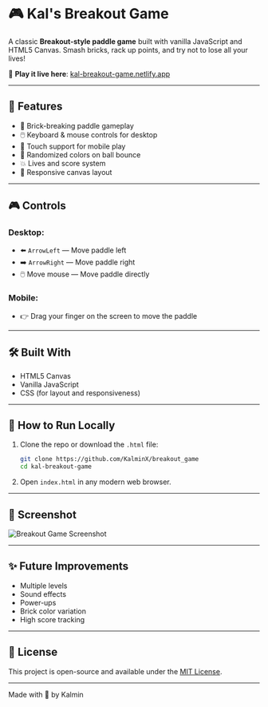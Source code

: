 # 🎮 Kal's Breakout Game

A classic **Breakout-style paddle game** built with vanilla JavaScript and HTML5 Canvas. Smash bricks, rack up points, and try not to lose all your lives!

🚀 **Play it live here**: [kal-breakout-game.netlify.app](https://kal-breakout-game.netlify.app/)

---

## 📱 Features

- 🧱 Brick-breaking paddle gameplay
- 🖱️ Keyboard & mouse controls for desktop
- 📱 Touch support for mobile play
- 🎨 Randomized colors on ball bounce
- 💥 Lives and score system
- 🔄 Responsive canvas layout

---

## 🎮 Controls

### Desktop:
- ⬅️ `ArrowLeft` — Move paddle left  
- ➡️ `ArrowRight` — Move paddle right  
- 🖱️ Move mouse — Move paddle directly

### Mobile:
- 👉 Drag your finger on the screen to move the paddle

---

## 🛠️ Built With

- HTML5 Canvas
- Vanilla JavaScript
- CSS (for layout and responsiveness)

---

## 🧪 How to Run Locally

1. Clone the repo or download the `.html` file:
    ```bash
    git clone https://github.com/KalminX/breakout_game
    cd kal-breakout-game
    ```

2. Open `index.html` in any modern web browser.

---

## 📸 Screenshot

![Breakout Game Screenshot](https://kal-breakout-game.netlify.app/preview.png)

---

## ✨ Future Improvements

- Multiple levels
- Sound effects
- Power-ups
- Brick color variation
- High score tracking

---

## 📄 License

This project is open-source and available under the [MIT License](LICENSE).

---

Made with 💙 by Kalmin
